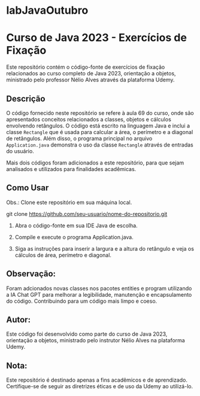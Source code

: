 # labJavaOutubro
# Curso de Java 2023 - Exercícios de Fixação

Este repositório contém o código-fonte de exercícios de fixação relacionados ao curso completo de Java 2023, orientação a objetos, ministrado pelo professor Nélio Alves através da plataforma Udemy.

## Descrição

O código fornecido neste repositório se refere à aula 69 do curso, onde são apresentados conceitos relacionados a classes, objetos e cálculos envolvendo retângulos. O código está escrito na linguagem Java e inclui a classe `Rectangle` que é usada para calcular a área, o perímetro e a diagonal de retângulos. Além disso, o programa principal no arquivo `Application.java` demonstra o uso da classe `Rectangle` através de entradas do usuário.

Mais dois códigos foram adicionados a este repositório, para que sejam analisados e utilizados para finalidades acadêmicas.

## Como Usar

Obs.: Clone este repositório em sua máquina local.

git clone https://github.com/seu-usuario/nome-do-repositorio.git


1. Abra o código-fonte em sua IDE Java de escolha.

2. Compile e execute o programa Application.java.

3. Siga as instruções para inserir a largura e a altura do retângulo e veja os cálculos de área, perímetro e diagonal.

## Observação:

Foram adcionados novas classes nos pacotes entities e program utilizando a IA Chat GPT para melhorar a legibilidade, manutenção e encapsulamento do código. Contribuindo para um código mais limpo e coeso.

## Autor:

Este código foi desenvolvido como parte do curso de Java 2023, orientação a objetos, ministrado pelo instrutor Nélio Alves na plataforma Udemy.

## Nota:

Este repositório é destinado apenas a fins acadêmicos e de aprendizado. Certifique-se de seguir as diretrizes éticas e de uso da Udemy ao utilizá-lo.




